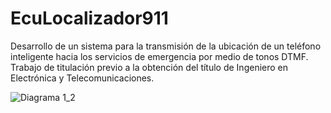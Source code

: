 # EcuLocalizador911
Desarrollo de un sistema para la transmisión de la ubicación de un teléfono inteligente hacia los servicios de emergencia por medio de tonos DTMF. Trabajo de titulación previo a la obtención del título de Ingeniero en Electrónica y Telecomunicaciones.


![Diagrama 1_2](https://github.com/galoAguirre-UCuenca/EcuLocalizador911/assets/143113994/1cef57b2-2d50-4fa0-9437-8f3790eb122b)
